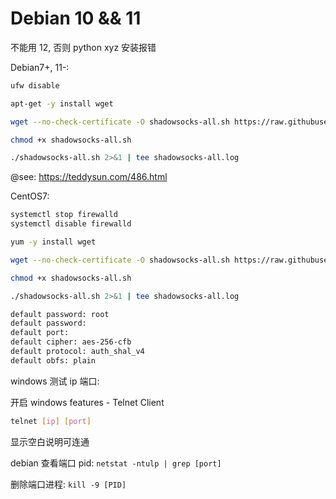 # Debian 10 && 11

不能用 12, 否则 python xyz 安装报错

Debian7+, 11-:

```sh
ufw disable

apt-get -y install wget

wget --no-check-certificate -O shadowsocks-all.sh https://raw.githubusercontent.com/teddysun/shadowsocks_install/master/shadowsocks-all.sh

chmod +x shadowsocks-all.sh

./shadowsocks-all.sh 2>&1 | tee shadowsocks-all.log

```

@see: https://teddysun.com/486.html

CentOS7:

```sh
systemctl stop firewalld
systemctl disable firewalld

yum -y install wget

wget --no-check-certificate -O shadowsocks-all.sh https://raw.githubusercontent.com/teddysun/shadowsocks_install/master/shadowsocks-all.sh

chmod +x shadowsocks-all.sh

./shadowsocks-all.sh 2>&1 | tee shadowsocks-all.log
```

```sh
default password: root
default password:
default port:
default cipher: aes-256-cfb
default protocol: auth_shal_v4
default obfs: plain
```

windows 测试 ip 端口:

开启 windows features - Telnet Client

```bash
telnet [ip] [port]
```

显示空白说明可连通

debian 查看端口 pid: `netstat -ntulp | grep [port]`

删除端口进程: `kill -9 [PID]`
